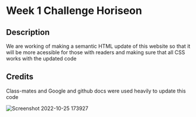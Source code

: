 # Week 1 Challenge Horiseon

## Description

We are working of making a semantic HTML update of this website so that it will be more acessible for those with readers and making sure that all CSS works with the updated code

## Credits

Class-mates and Google and github docs were used heavily to update this code

![Screenshot 2022-10-25 173927](https://user-images.githubusercontent.com/113192777/197881145-699bbf33-5603-4ff7-8e2b-9e886ec0d141.png)
